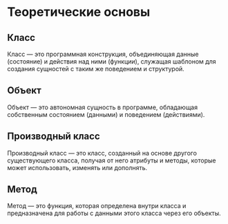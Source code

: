 # Теоретические основы

## Класс
Класс — это программная конструкция, объединяющая данные (состояние) и действия над ними (функции), служащая шаблоном для создания сущностей с таким же поведением и структурой.

## Объект
Объект — это автономная сущность в программе, обладающая собственным состоянием (данными) и поведением (действиями).

## Производный класс
Производный класс — это класс, созданный на основе другого существующего класса, получая от него атрибуты и методы, которые может использовать, изменять или дополнять.

## Метод
Метод — это функция, которая определена внутри класса и предназначена для работы с данными этого класса через его объекты.